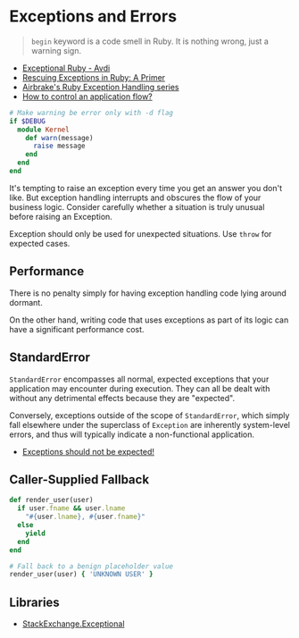 # Exceptions and Errors

> `begin` keyword is a code smell in Ruby. It is nothing wrong, just a warning sign.

* [Exceptional Ruby - Avdi](http://avdi.org/talks/exceptional-ruby-rubyconf-2011/exceptional-ruby.html)
* [Rescuing Exceptions in Ruby: A Primer](http://blog.appsignal.com/blog/2016/10/18/ruby-magic-exceptions-primer.html)
* [Airbrake's Ruby Exception Handling series](https://airbrake.io/blog/category/ruby-exception-handling)
* [How to control an application flow?
](https://blog.lelonek.me/how-to-control-application-flow-e97895a60b3c#.yobp7071i)

```ruby
# Make warning be error only with -d flag
if $DEBUG
  module Kernel
    def warn(message)
      raise message
    end
  end
end
```

It's tempting to raise an exception every time you get an answer you don't like. But exception handling interrupts and obscures the flow of your business logic. Consider carefully whether a situation is truly unusual before raising an Exception.

Exception should only be used for unexpected situations. Use `throw` for expected cases.

## Performance

There is no penalty simply for having exception handling code lying around dormant.

On the other hand, writing code that uses exceptions as part of its logic can have a significant performance cost.

## StandardError

`StandardError` encompasses all normal, expected exceptions that your application may encounter during execution. They can all be dealt with without any detrimental effects because they are "expected".

Conversely, exceptions outside of the scope of `StandardError`, which simply fall elsewhere under the superclass of `Exception` are inherently system-level errors, and thus will typically indicate a non-functional application.

* [Exceptions should not be expected!](https://robots.thoughtbot.com/save-bang-your-head-active-record-will-drive-you-mad)

## Caller-Supplied Fallback

```ruby
def render_user(user)
  if user.fname && user.lname
    "#{user.lname}, #{user.fname}"
  else
    yield
  end
end

# Fall back to a benign placeholder value
render_user(user) { 'UNKNOWN USER' }
```

## Libraries

* [StackExchange.Exceptional](https://github.com/NickCraver/StackExchange.Exceptional)